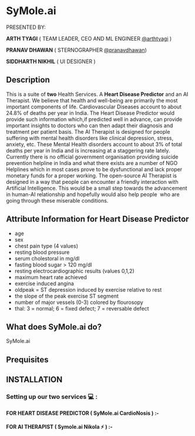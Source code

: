 # SyMole.ai
PRESENTED BY:

**ARTH TYAGI** ( TEAM LEADER, CEO AND ML ENGINEER [@arthtyagi](https://github.com/arthtyagi) )

**PRANAV DHAWAN** ( STERNOGRAPHER [@pranavdhawan](https://github.com/pranavdhawan))

**SIDDHARTH NIKHIL** ( UI DESIGNER )
## Description 

This is a suite of __two__ Health Services. A **Heart Disease Predictor** and an AI Therapist. We believe that health and well-being are primarily the most important components of life. 
Cardiovascular Diseases account to about 24.8% of deaths per year in India. The Heart Disease Predictor would provide such information which,if predicted well in advance, can provide important insights to doctors who can then adapt their diagnosis and treatment per patient basis.
The AI Therapist is designed for people suffering with mental health disorders like clinical depression, stress, anxiety, etc. These Mental Health disorders account to about 3% of total deaths per year in India and is increasing at a staggering rate lately. Currently there is no official government organisation providing suicide prevention helpline in India and what there exists are a number of NGO Helplines which in most cases prove to be dysfunctional and lack proper monetary funds for a proper working. The open-source AI Therapist is designed in a way that people can encounter a friendly interaction with Artificial Intelligence. This would be a small step towards the advancement in human-AI relationship and hopefully would also help people  who are going through these miserable conditions.

## Attribute Information for Heart Disease Predictor
* age
* sex
* chest pain type (4 values)
* resting blood pressure
* serum cholestoral in mg/dl
* fasting blood sugar > 120 mg/dl
* resting electrocardiographic results (values 0,1,2)
* maximum heart rate achieved
* exercise induced angina
* oldpeak = ST depression induced by exercise relative to rest
* the slope of the peak exercise ST segment
* number of major vessels (0-3) colored by flourosopy
* thal: 3 = normal; 6 = fixed defect; 7 = reversable defect

## What does SyMole.ai do?
SyMole.ai 
## Prequisites

## INSTALLATION

### Setting up our two services :computer: :

#### FOR HEART DISEASE PREDICTOR ( SyMole.ai CardioNosis ) :-




#### FOR AI THERAPIST ( Symole.ai Nikola :zap: ) :-

